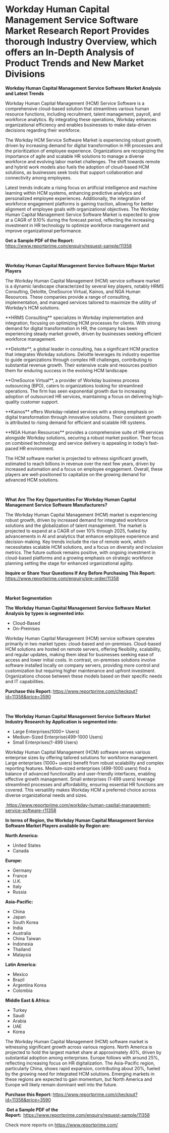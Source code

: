 <p><h1>Workday Human Capital Management Service Software Market Research Report Provides thorough Industry Overview, which offers an In-Depth Analysis of Product Trends and New Market Divisions</h1></p><p><strong>Workday Human Capital Management Service Software Market Analysis and Latest Trends</strong></p>
<p><p>Workday Human Capital Management (HCM) Service Software is a comprehensive cloud-based solution that streamlines various human resource functions, including recruitment, talent management, payroll, and workforce analytics. By integrating these operations, Workday enhances organizational efficiency and enables businesses to make data-driven decisions regarding their workforce.</p><p>The Workday HCM Service Software Market is experiencing robust growth, driven by increasing demand for digital transformation in HR processes and the prioritization of employee experience. Organizations are recognizing the importance of agile and scalable HR solutions to manage a diverse workforce and evolving labor market challenges. The shift towards remote and hybrid work models also fuels the adoption of cloud-based HCM solutions, as businesses seek tools that support collaboration and connectivity among employees.</p><p>Latest trends indicate a rising focus on artificial intelligence and machine learning within HCM systems, enhancing predictive analytics and personalized employee experiences. Additionally, the integration of workforce engagement platforms is gaining traction, allowing for better alignment of employee goals with organizational objectives. The Workday Human Capital Management Service Software Market is expected to grow at a CAGR of 9.10% during the forecast period, reflecting the increasing investment in HR technology to optimize workforce management and improve organizational performance.</p></p>
<p><strong>Get a Sample PDF of the Report:&nbsp;</strong> <a href="https://www.reportprime.com/enquiry/request-sample/11358?utm_campaign=2456&utm_medium=2&utm_source=Github&utm_content=ia&utm_term=20032025&utm_id=workday-human-capital-management-service-software">https://www.reportprime.com/enquiry/request-sample/11358</a></p>
<p>&nbsp;</p>
<p><strong>Workday Human Capital Management Service Software Major Market Players</strong></p>
<p><p>The Workday Human Capital Management (HCM) service software market is a dynamic landscape characterized by several key players, notably HRMS Consulting, Deloitte, OneSource Virtual, Kainos, and NGA Human Resources. These companies provide a range of consulting, implementation, and managed services tailored to maximize the utility of Workday’s HCM solutions.</p><p>**HRMS Consulting** specializes in Workday implementation and integration, focusing on optimizing HCM processes for clients. With strong demand for digital transformation in HR, the company has been experiencing steady market growth, driven by businesses seeking efficient workforce management.</p><p>**Deloitte**, a global leader in consulting, has a significant HCM practice that integrates Workday solutions. Deloitte leverages its industry expertise to guide organizations through complex HR challenges, contributing to substantial revenue growth. Their extensive scale and resources position them for enduring success in the evolving HCM landscape.</p><p>**OneSource Virtual**, a provider of Workday business process outsourcing (BPO), caters to organizations looking for streamlined operations. The firm has seen exponential growth due to increasing adoption of outsourced HR services, maintaining a focus on delivering high-quality customer support.</p><p>**Kainos** offers Workday-related services with a strong emphasis on digital transformation through innovative solutions. Their consistent growth is attributed to rising demand for efficient and scalable HR systems.</p><p>**NGA Human Resources** provides a comprehensive suite of HR services alongside Workday solutions, securing a robust market position. Their focus on combined technology and service delivery is appealing in today’s fast-paced HR environment.</p><p>The HCM software market is projected to witness significant growth, estimated to reach billions in revenue over the next few years, driven by increased automation and a focus on employee engagement. Overall, these players are well-positioned to capitalize on the growing demand for advanced HCM solutions.</p></p>
<p>&nbsp;</p>
<p><strong>What Are The Key Opportunities For Workday Human Capital Management Service Software Manufacturers?</strong></p>
<p><p>The Workday Human Capital Management (HCM) market is experiencing robust growth, driven by increased demand for integrated workforce solutions and the globalization of talent management. The market is projected to expand at a CAGR of over 10% through 2025, fueled by advancements in AI and analytics that enhance employee experience and decision-making. Key trends include the rise of remote work, which necessitates scalable HCM solutions, and a focus on diversity and inclusion metrics. The future outlook remains positive, with ongoing investment in cloud-based platforms and a growing emphasis on strategic workforce planning setting the stage for enhanced organizational agility.</p></p>
<p><strong>Inquire or Share Your Questions If Any Before Purchasing This Report:</strong> <a href="https://www.reportprime.com/enquiry/pre-order/11358?utm_campaign=2456&utm_medium=2&utm_source=Github&utm_content=ia&utm_term=20032025&utm_id=workday-human-capital-management-service-software">https://www.reportprime.com/enquiry/pre-order/11358</a></p>
<p>&nbsp;</p>
<p><strong>Market Segmentation</strong></p>
<p><strong>The Workday Human Capital Management Service Software Market Analysis by types is segmented into:</strong></p>
<p><ul><li>Cloud-Based</li><li>On-Premises</li></ul></p>
<p><p>Workday Human Capital Management (HCM) service software operates primarily in two market types: cloud-based and on-premises. Cloud-based HCM solutions are hosted on remote servers, offering flexibility, scalability, and regular updates, making them ideal for businesses seeking ease of access and lower initial costs. In contrast, on-premises solutions involve software installed locally on company servers, providing more control and customization but requiring higher maintenance and upfront investment. Organizations choose between these models based on their specific needs and IT capabilities.</p></p>
<p><strong>Purchase this Report:&nbsp;</strong><a href="https://www.reportprime.com/checkout?id=11358&price=3590&utm_campaign=2456&utm_medium=2&utm_source=Github&utm_content=ia&utm_term=20032025&utm_id=workday-human-capital-management-service-software">https://www.reportprime.com/checkout?id=11358&price=3590</a></p>
<p>&nbsp;</p>
<p><strong>The Workday Human Capital Management Service Software Market Industry Research by Application is segmented into:</strong></p>
<p><ul><li>Large Enterprises(1000+ Users)</li><li>Medium-Sized Enterprise(499-1000 Users)</li><li>Small Enterprises(1-499 Users)</li></ul></p>
<p><p>Workday Human Capital Management (HCM) software serves various enterprise sizes by offering tailored solutions for workforce management. Large enterprises (1000+ users) benefit from robust scalability and complex reporting features. Medium-sized enterprises (499-1000 users) find a balance of advanced functionality and user-friendly interfaces, enabling effective growth management. Small enterprises (1-499 users) leverage streamlined processes and affordability, ensuring essential HR functions are covered. This versatility makes Workday HCM a preferred choice across diverse organizational needs and sizes.</p></p>
<p><a href="https://www.reportprime.com/workday-human-capital-management-service-software-r11358?utm_campaign=2456&utm_medium=2&utm_source=Github&utm_content=ia&utm_term=20032025&utm_id=workday-human-capital-management-service-software">&nbsp;https://www.reportprime.com/workday-human-capital-management-service-software-r11358</a></p>
<p><strong>In terms of Region, the Workday Human Capital Management Service Software Market Players available by Region are:</strong></p>
<p>
    <p> <strong> North America: </strong>
        <ul>
            <li>United States</li>
            <li>Canada</li>
        </ul>
        </p> 
    <p> <strong> Europe: </strong>
        <ul>
            <li>Germany</li>
            <li>France</li>
            <li>U.K.</li>
            <li>Italy</li>
            <li>Russia</li>
        </ul>
        </p> 
    <p> <strong> Asia-Pacific: </strong>
        <ul>
            <li>China</li>
            <li>Japan</li>
            <li>South Korea</li>
            <li>India</li>
            <li>Australia</li>
            <li>China Taiwan</li>
            <li>Indonesia</li>
            <li>Thailand</li>
            <li>Malaysia</li>
        </ul>
        </p> 
    <p> <strong> Latin America: </strong>
        <ul>
            <li>Mexico</li>
            <li>Brazil</li>
            <li>Argentina Korea</li>
            <li>Colombia</li>
        </ul>
        </p> 
    <p> <strong> Middle East & Africa: </strong>
        <ul>
            <li>Turkey</li>
            <li>Saudi</li>
            <li>Arabia</li>
            <li>UAE</li>
            <li>Korea</li>
        </ul>
    </p>
    </p>
<p><p>The Workday Human Capital Management (HCM) software market is witnessing significant growth across various regions. North America is projected to hold the largest market share at approximately 40%, driven by substantial adoption among enterprises. Europe follows with around 25%, reflecting increasing focus on HR digitalization. The Asia-Pacific region, particularly China, shows rapid expansion, contributing about 20%, fueled by the growing need for integrated HCM solutions. Emerging markets in these regions are expected to gain momentum, but North America and Europe will likely remain dominant well into the future.</p></p>
<p><strong>Purchase this Report: </strong><a href="https://www.reportprime.com/checkout?id=11358&price=3590&utm_campaign=2456&utm_medium=2&utm_source=Github&utm_content=ia&utm_term=20032025&utm_id=workday-human-capital-management-service-software">https://www.reportprime.com/checkout?id=11358&price=3590</a></p>
<p>&nbsp;<strong>Get a Sample PDF of the Report:&nbsp;&nbsp;</strong><a href="https://www.reportprime.com/enquiry/request-sample/11358?utm_campaign=2456&utm_medium=2&utm_source=Github&utm_content=ia&utm_term=20032025&utm_id=workday-human-capital-management-service-software">https://www.reportprime.com/enquiry/request-sample/11358</a></p>
<p><strong></strong></p>
<p>Check more reports on <a href="https://www.reportprime.com/?utm_campaign=2456&utm_medium=2&utm_source=Github&utm_content=ia&utm_term=20032025&utm_id=workday-human-capital-management-service-software">https://www.reportprime.com/</a></p>